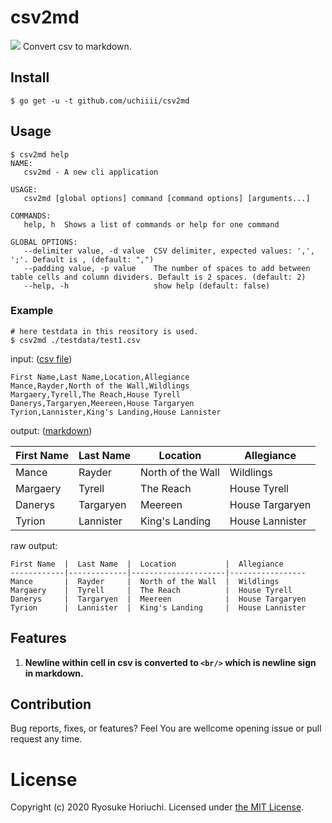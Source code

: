 # csv2md
![](https://github.com/uchiiii/csv2md/workflows/CI/badge.svg)
Convert csv to markdown.

## Install

```
$ go get -u -t github.com/uchiiii/csv2md
```

## Usage
```
$ csv2md help
NAME:
   csv2md - A new cli application

USAGE:
   csv2md [global options] command [command options] [arguments...]

COMMANDS:
   help, h  Shows a list of commands or help for one command

GLOBAL OPTIONS:
   --delimiter value, -d value  CSV delimiter, expected values: ',', ';'. Default is , (default: ",")
   --padding value, -p value    The number of spaces to add between table cells and column dividers. Default is 2 spaces. (default: 2)
   --help, -h                   show help (default: false)
```

### Example
```
# here testdata in this reository is used.
$ csv2md ./testdata/test1.csv
```

input: ([csv file](https://github.com/uchiiii/csv2md/blob/master/testdata/test1.csv))
```
First Name,Last Name,Location,Allegiance
Mance,Rayder,North of the Wall,Wildlings
Margaery,Tyrell,The Reach,House Tyrell
Danerys,Targaryen,Meereen,House Targaryen
Tyrion,Lannister,King's Landing,House Lannister
```

output: ([markdown](https://github.com/uchiiii/csv2md/blob/master/testdata/test1_expected.md))

First Name  |  Last Name  |  Location           |  Allegiance     
------------|-------------|---------------------|-----------------
Mance       |  Rayder     |  North of the Wall  |  Wildlings      
Margaery    |  Tyrell     |  The Reach          |  House Tyrell   
Danerys     |  Targaryen  |  Meereen            |  House Targaryen
Tyrion      |  Lannister  |  King's Landing     |  House Lannister

raw output:

```
First Name  |  Last Name  |  Location           |  Allegiance     
------------|-------------|---------------------|-----------------
Mance       |  Rayder     |  North of the Wall  |  Wildlings      
Margaery    |  Tyrell     |  The Reach          |  House Tyrell   
Danerys     |  Targaryen  |  Meereen            |  House Targaryen
Tyrion      |  Lannister  |  King's Landing     |  House Lannister
```


## Features
1. **Newline within cell in csv is converted to `<br/>` which is newline sign in markdown.**

## Contribution
Bug reports, fixes, or features? Feel You are wellcome opening issue or pull request any time.

# License
Copyright (c) 2020 Ryosuke Horiuchi. Licensed under [the MIT License](http://opensource.org/licenses/MIT).


